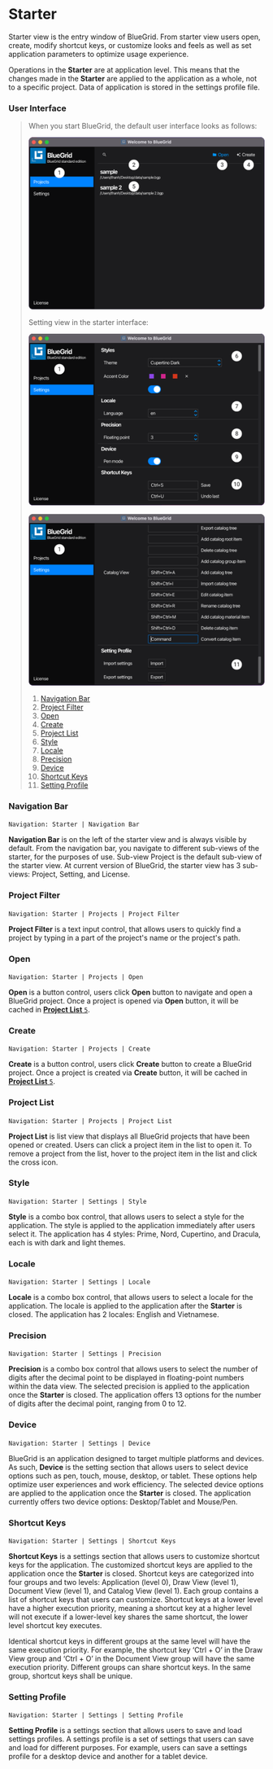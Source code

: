 # Starter

Starter view is the entry window of BlueGrid. From starter view users open, create, modify shortcut keys, or customize looks and feels as well as set application parameters to optimize usage experience. 

Operations in the **Starter** are at application level. This means that the changes made in the **Starter** are applied to the application as a whole, not to a specific project. Data of application is stored in the settings profile file.

### User Interface
>  When you start BlueGrid, the default user interface looks as follows:
> 
>  ![Starter default interface](assets/image/starter/1.png)
> 
>  Setting view in the starter interface:
> 
>  ![Starter default interface](assets/image/starter/2.png)
> 
> ![Starter default interface](assets/image/starter/3.png)
> 
> 1. [Navigation Bar](#navigation-bar)
> 2. [Project Filter](#project-filter)
> 3. [Open](#open)
> 4. [Create](#create)
> 5. [Project List](#project-list)
> 6. [Style](#style)
> 7. [Locale](#locale) 
> 8. [Precision](#precision) 
> 9. [Device](#device) 
> 10. [Shortcut Keys](#shortcut-keys)
> 11. [Setting Profile](#setting-profile)

### Navigation Bar
  ```Navigation: Starter | Navigation Bar```  

   **Navigation Bar** is on the left of the starter view and is always visible by default. From the navigation bar, you navigate to different sub-views of the starter, for the purposes of use. Sub-view Project is the default sub-view of the starter view. 
   At current version of BlueGrid, the starter view has 3 sub-views: Project, Setting, and License.
### Project Filter
```Navigation: Starter | Projects | Project Filter```

   **Project Filter** is a text input control, that allows users to quickly find a project by typing in a part of the project's name or the project's path. 
### Open
```Navigation: Starter | Projects | Open```

   **Open** is a button control, users click **Open** button to navigate and open a BlueGrid project. Once a project is opened via **Open** button, it will be cached in [**Project List** ```5```](#project-list).
### Create
```Navigation: Starter | Projects | Create```
   
   **Create** is a button control, users click **Create** button to create a BlueGrid project. Once a project is created via **Create** button, it will be cached in [**Project List** ```5```](#project-list).
### Project List
```Navigation: Starter | Projects | Project List```

   **Project List** is list view that displays all BlueGrid projects that have been opened or created. Users can click a project item in the list to open it. To remove a project from the list, hover to the project item in the list and click the cross icon.
### Style
```Navigation: Starter | Settings | Style```

   **Style** is a combo box control, that allows users to select a style for the application. The style is applied to the application immediately after users select it. The application has 4 styles: Prime, Nord, Cupertino, and Dracula, each is with dark and light themes.
### Locale
   ```Navigation: Starter | Settings | Locale```

   **Locale** is a combo box control, that allows users to select a locale for the application. The locale is applied to the application after the **Starter** is closed. The application has 2 locales: English and Vietnamese.
### Precision
   ```Navigation: Starter | Settings | Precision```

   **Precision** is a combo box control that allows users to select the number of digits after the decimal point to be displayed in floating-point numbers within the data view. The selected precision is applied to the application once the **Starter** is closed. The application offers 13 options for the number of digits after the decimal point, ranging from 0 to 12.
### Device
   ```Navigation: Starter | Settings | Device```

BlueGrid is an application designed to target multiple platforms and devices. As such, **Device** is the setting section that allows users to select device options such as pen, touch, mouse, desktop, or tablet. These options help optimize user experiences and work efficiency. The selected device options are applied to the application once the **Starter** is closed. The application currently offers two device options: Desktop/Tablet and Mouse/Pen.
### Shortcut Keys
   ```Navigation: Starter | Settings | Shortcut Keys```

**Shortcut Keys** is a settings section that allows users to customize shortcut keys for the application. The customized shortcut keys are applied to the application once the **Starter** is closed. Shortcut keys are categorized into four groups and two levels: Application (level 0), Draw View (level 1), Document View (level 1), and Catalog View (level 1). Each group contains a list of shortcut keys that users can customize. Shortcut keys at a lower level have a higher execution priority, meaning a shortcut key at a higher level will not execute if a lower-level key shares the same shortcut, the lower level shortcut key executes. 

Identical shortcut keys in different groups at the same level will have the same execution priority. For example, the shortcut key ‘Ctrl + O’ in the Draw View group and ‘Ctrl + O’ in the Document View group will have the same execution priority. Different groups can share shortcut keys. In the same group, shortcut keys shall be unique. 
### Setting Profile
   ```Navigation: Starter | Settings | Setting Profile```
   
**Setting Profile** is a settings section that allows users to save and load settings profiles. A settings profile is a set of settings that users can save and load for different purposes. For example, users can save a settings profile for a desktop device and another for a tablet device. 
